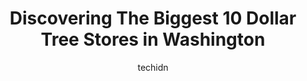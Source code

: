 ---
layout: ampstory
image: https://i0.wp.com/www.depkes.org/wp-content/uploads/2023/06/dollar-tree-0-in-washington-1685968010.jpeg?resize=640,853
author: techidn
featured: false
description: Discover the impressive array of Dollar Tree options in Washington, where you can find 10 of the largest Dollar Tree establishments in the area. From renowned classics to hidden gems, Washin
title: Discovering The Biggest 10 Dollar Tree Stores in Washington
cover:
   title: Discovering The Biggest 10 Dollar Tree Stores in Washington
   subtitle: Rickpate
   background: https://www.depkes.org/wp-content/uploads/2023/06/dollar-tree-0-in-washington-1685968010.jpeg

pages: 
 - layout: thirds
   top: <h1>#1 Dollar Tree</h1>
   bottom: "<p>I was appalled how the store look like a tornado hit. Nothing was on shelves stuff all over the floor I could not believe it, I asked if a manager was there because who e</p>"
   background: https://www.depkes.org/wp-content/uploads/2023/06/dollar-tree-1-in-washington-1685968011.jpeg
   backgroundblur: true
 - layout: thirds
   top: <h1>#2 Dollar Tree</h1>
   bottom: "<p>5203 Capitol Blvd SE, Tumwater, WA 98501, United States</p>"
   background: https://www.depkes.org/wp-content/uploads/2023/06/dollar-tree-2-in-washington-1685968011.jpeg
   cta:
      link: https://www.depkes.org/blog/discovering-the-biggest-10-dollar-tree-stores-in-washington/
      text: Discovering The Biggest 10 Dollar Tree Stores in Washington
 - layout: thirds
   top: <h1>#3 Dollar Tree</h1>
   bottom: "<p>9000 Rainier Ave S, Seattle, WA 98118, United States</p>"
   background: https://www.depkes.org/wp-content/uploads/2023/06/dollar-tree-3-in-washington-1685968011.jpeg
   cta:
      link: https://www.depkes.org/blog/discovering-the-biggest-10-dollar-tree-stores-in-washington/
      text: Discovering The Biggest 10 Dollar Tree Stores in Washington
 - layout: thirds
   top: <h1>#4 Dollar Tree</h1>
   bottom: "<p>4920 Evergreen Way B, Everett, WA 98203, United States</p>"
   background: https://images.unsplash.com/photo-1541356665065-22676f35dd40?ixlib=rb-4.0.3&ixid=MnwxMjA3fDB8MHxwaG90by1wYWdlfHx8fGVufDB8fHx8&auto=format&fit=crop&w=640&h=853&q=80
   cta:
      link: https://www.depkes.org/blog/discovering-the-biggest-10-dollar-tree-stores-in-washington/
      text: Discovering The Biggest 10 Dollar Tree Stores in Washington
 - layout: thirds
   top: <h1>#5 Dollar Tree</h1>
   bottom: "<p>13619 Mukilteo Speedway, Lynnwood, WA 98087, United States</p>"
   background: https://images.unsplash.com/photo-1574169208507-84376144848b?ixlib=rb-4.0.3&ixid=MnwxMjA3fDB8MHxwaG90by1wYWdlfHx8fGVufDB8fHx8&auto=format&fit=crop&w=640&h=853&q=80
   cta:
      link: https://www.depkes.org/blog/discovering-the-biggest-10-dollar-tree-stores-in-washington/
      text: Discovering The Biggest 10 Dollar Tree Stores in Washington
 - layout: thirds
   top: <h1>#6 Dollar Tree</h1>
   bottom: "<p>2104 Harrison Ave NW A18, Olympia, WA 98502, United States</p>"
   background: https://images.unsplash.com/photo-1608501821300-4f99e58bba77?ixlib=rb-4.0.3&ixid=MnwxMjA3fDB8MHxwaG90by1wYWdlfHx8fGVufDB8fHx8&auto=format&fit=crop&w=640&h=853&q=80
   cta:
      link: https://www.depkes.org/blog/discovering-the-biggest-10-dollar-tree-stores-in-washington/
      text: Discovering The Biggest 10 Dollar Tree Stores in Washington
 - layout: thirds
   top: <h1>#7 Dollar Tree</h1>
   bottom: "<p>19947 U.S. Rte 2, Monroe, WA 98272, United States</p>"
   background: https://images.unsplash.com/photo-1609083590460-7b8cc0ca65f8?ixlib=rb-4.0.3&ixid=MnwxMjA3fDB8MHxwaG90by1wYWdlfHx8fGVufDB8fHx8&auto=format&fit=crop&w=640&h=853&q=80
   cta:
      link: https://www.depkes.org/blog/discovering-the-biggest-10-dollar-tree-stores-in-washington/
      text: Discovering The Biggest 10 Dollar Tree Stores in Washington
 - layout: thirds
   middle: Continue reading...
   background: https://images.unsplash.com/photo-1613843873231-1447db182f97?ixlib=rb-4.0.3&ixid=MnwxMjA3fDB8MHxwaG90by1wYWdlfHx8fGVufDB8fHx8&auto=format&fit=crop&w=640&h=853&q=80
   cta:
      link: https://www.depkes.org/blog/discovering-the-biggest-10-dollar-tree-stores-in-washington/
      text: Discovering The Biggest 10 Dollar Tree Stores in Washington
      
---